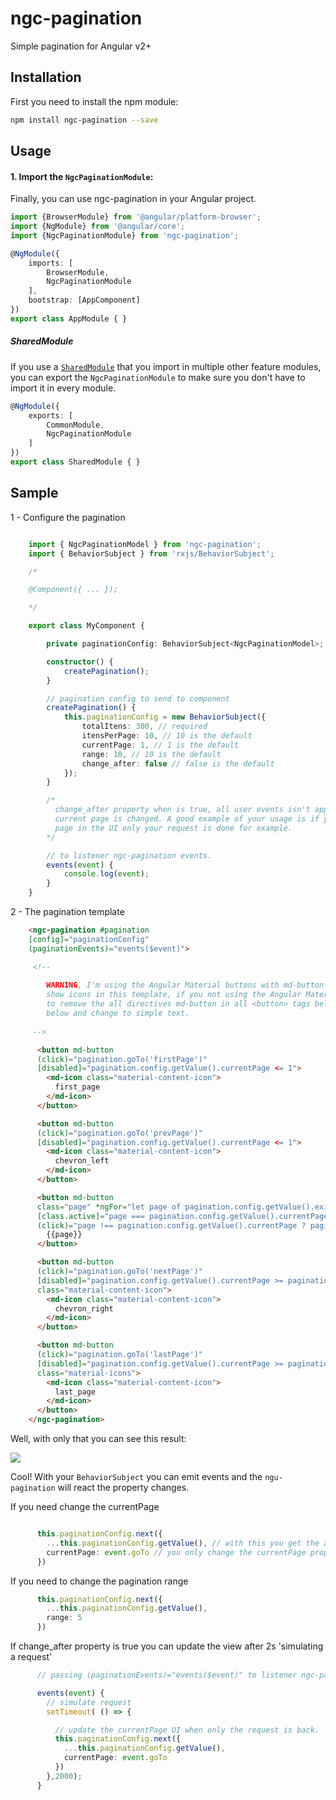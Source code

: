 # ngc-pagination

Simple pagination for Angular v2+


## Installation

First you need to install the npm module:

```sh
npm install ngc-pagination --save
```

## Usage

#### 1. Import the `NgcPaginationModule`:

Finally, you can use ngc-pagination in your Angular project.

```ts
import {BrowserModule} from '@angular/platform-browser';
import {NgModule} from '@angular/core';
import {NgcPaginationModule} from 'ngc-pagination';

@NgModule({
    imports: [
        BrowserModule,
        NgcPaginationModule
    ],
    bootstrap: [AppComponent]
})
export class AppModule { }
```

##### SharedModule

If you use a [`SharedModule`](https://angular.io/docs/ts/latest/guide/ngmodule.html#!#shared-modules) that you import in multiple other feature modules,
you can export the `NgcPaginationModule` to make sure you don't have to import it in every module.

```ts
@NgModule({
    exports: [
        CommonModule,
        NgcPaginationModule
    ]
})
export class SharedModule { }
```

## Sample


1 - Configure the pagination

```Typescript

    import { NgcPaginationModel } from 'ngc-pagination';
    import { BehaviorSubject } from 'rxjs/BehaviorSubject';

    /*

    @Component({ ... });

    */

    export class MyComponent {

        private paginationConfig: BehaviorSubject<NgcPaginationModel>;

        constructor() {
            createPagination();
        }

        // pagination config to send to component
        createPagination() {
            this.paginationConfig = new BehaviorSubject({
                totalItens: 300, // required
                itensPerPage: 10, // 10 is the default
                currentPage: 1, // 1 is the default
                range: 10, // 10 is the default
                change_after: false // false is the default
            });
        }

        /*
          change_after property when is true, all user events isn't applied into the view when the 
          current page is changed. A good example of your usage is if you want to update the current 
          page in the UI only your request is done for example.
        */

        // to listener ngc-pagination events.
        events(event) {
            console.log(event);
        }
    }

```


2 - The pagination template

```HTML
    <ngc-pagination #pagination 
    [config]="paginationConfig" 
    (paginationEvents)="events($event)">

     <!-- 
     
        WARNING, I'm using the Angular Material buttons with md-button directive and <md-icon> to 
        show icons in this template, if you not using the Angular Material in your project you need 
        to remove the all directives md-button in all <button> tags below and remove all <md-icon> 
        below and change to simple text.
    
     -->

      <button md-button 
      (click)="pagination.goTo('firstPage')"
      [disabled]="pagination.config.getValue().currentPage <= 1">
        <md-icon class="material-content-icon">
          first_page
        </md-icon>
      </button>

      <button md-button 
      (click)="pagination.goTo('prevPage')"
      [disabled]="pagination.config.getValue().currentPage <= 1">
        <md-icon class="material-content-icon">
          chevron_left
        </md-icon>
      </button>

      <button md-button 
      class="page" *ngFor="let page of pagination.config.getValue().exibition" 
      [class.active]="page === pagination.config.getValue().currentPage"
      (click)="page !== pagination.config.getValue().currentPage ? pagination.goTo('pageChanged', page) : undefined">
        {{page}}
      </button>

      <button md-button 
      (click)="pagination.goTo('nextPage')" 
      [disabled]="pagination.config.getValue().currentPage >= pagination.config.getValue().totalPages" 
      class="material-content-icon">
        <md-icon class="material-content-icon">
          chevron_right
        </md-icon>
      </button>

      <button md-button 
      (click)="pagination.goTo('lastPage')"
      [disabled]="pagination.config.getValue().currentPage >= pagination.config.getValue().totalPages" 
      class="material-icons">
        <md-icon class="material-content-icon">
          last_page
        </md-icon>
      </button>
    </ngc-pagination>
```

Well, with only that you can see this result:

![](http://g.recordit.co/RDtZOmZ6kE.gif)


Cool! With your `BehaviorSubject` you can emit events and the `ngu-pagination` will react the property changes.

If you need change the currentPage

```Typescript

      this.paginationConfig.next({
        ...this.paginationConfig.getValue(), // with this you get the active properties like totalItens, range...
        currentPage: event.goTo // you only change the currentPage property
      })

```

If you need to change the pagination range

```Typescript
      this.paginationConfig.next({
        ...this.paginationConfig.getValue(),
        range: 5
      })
```

If change_after property is true you can update the view after 2s 'simulating a request'

```Typescript
      // passing (paginationEvents)="events($event)" to listener ngc-pagination events

      events(event) {
        // simulate request
        setTimeout( () => {

          // update the currentPage UI when only the request is back.
          this.paginationConfig.next({
            ...this.paginationConfig.getValue(),
            currentPage: event.goTo
          })
        },2000);
      }
```
